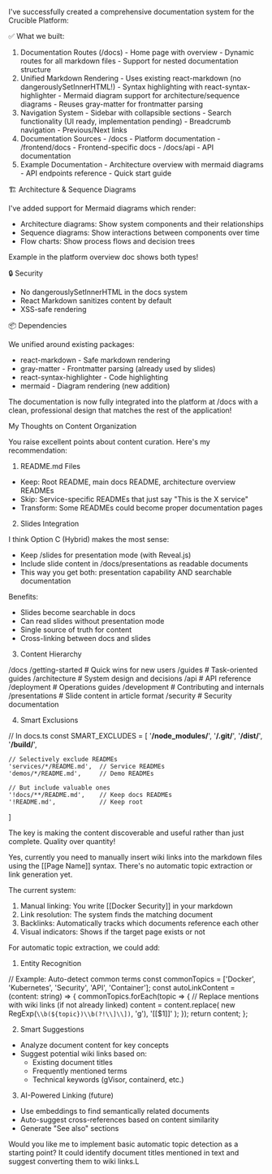 I've successfully created a comprehensive
  documentation system for the Crucible Platform:

  ✅ What we built:

  1. Documentation Routes (/docs)
    - Home page with overview
    - Dynamic routes for all markdown files
    - Support for nested documentation structure
  2. Unified Markdown Rendering
    - Uses existing react-markdown (no
  dangerouslySetInnerHTML!)
    - Syntax highlighting with
  react-syntax-highlighter
    - Mermaid diagram support for
  architecture/sequence diagrams
    - Reuses gray-matter for frontmatter parsing
  3. Navigation System
    - Sidebar with collapsible sections
    - Search functionality (UI ready, implementation
  pending)
    - Breadcrumb navigation
    - Previous/Next links
  4. Documentation Sources
    - /docs - Platform documentation
    - /frontend/docs - Frontend-specific docs
    - /docs/api - API documentation
  5. Example Documentation
    - Architecture overview with mermaid diagrams
    - API endpoints reference
    - Quick start guide

  🏗️ Architecture & Sequence Diagrams

  I've added support for Mermaid diagrams which
  render:
  - Architecture diagrams: Show system components and
  their relationships
  - Sequence diagrams: Show interactions between
  components over time
  - Flow charts: Show process flows and decision trees

  Example in the platform overview doc shows both
  types!

  🔒 Security

  - No dangerouslySetInnerHTML in the docs system
  - React Markdown sanitizes content by default
  - XSS-safe rendering

  📦 Dependencies

  We unified around existing packages:
  - react-markdown - Safe markdown rendering
  - gray-matter - Frontmatter parsing (already used by
   slides)
  - react-syntax-highlighter - Code highlighting
  - mermaid - Diagram rendering (new addition)

  The documentation is now fully integrated into the
  platform at /docs with a clean, professional design
  that matches the rest of the application!

  My Thoughts on Content Organization

  You raise excellent points about content curation.
  Here's my recommendation:

  1. README.md Files

  - Keep: Root README, main docs README, architecture
  overview READMEs
  - Skip: Service-specific READMEs that just say "This
   is the X service"
  - Transform: Some READMEs could become proper
  documentation pages

  2. Slides Integration

  I think Option C (Hybrid) makes the most sense:
  - Keep /slides for presentation mode (with
  Reveal.js)
  - Include slide content in /docs/presentations as
  readable documents
  - This way you get both: presentation capability AND
   searchable documentation

  Benefits:
  - Slides become searchable in docs
  - Can read slides without presentation mode
  - Single source of truth for content
  - Cross-linking between docs and slides

  3. Content Hierarchy

  /docs
    /getting-started     # Quick wins for new users
    /guides             # Task-oriented guides
    /architecture       # System design and decisions
    /api               # API reference
    /deployment        # Operations guides
    /development       # Contributing and internals
    /presentations     # Slide content in article
  format
    /security          # Security documentation

  4. Smart Exclusions

  // In docs.ts
  const SMART_EXCLUDES = [
    '**/node_modules/**',
    '**/.git/**',
    '**/dist/**',
    '**/build/**',

    // Selectively exclude READMEs
    'services/*/README.md',  // Service READMEs
    'demos/*/README.md',     // Demo READMEs

    // But include valuable ones
    '!docs/**/README.md',    // Keep docs READMEs
    '!README.md',            // Keep root
  ]

  The key is making the content discoverable and
  useful rather than just complete. Quality over
  quantity!

  Yes, currently you need to manually insert wiki
   links into the markdown files using the [[Page
   Name]] syntax. There's no automatic topic
  extraction or link generation yet.

  The current system:
  1. Manual linking: You write [[Docker 
  Security]] in your markdown
  2. Link resolution: The system finds the
  matching document
  3. Backlinks: Automatically tracks which
  documents reference each other
  4. Visual indicators: Shows if the target page
  exists or not

  For automatic topic extraction, we could add:

  1. Entity Recognition

  // Example: Auto-detect common terms
  const commonTopics = ['Docker', 'Kubernetes',
  'Security', 'API', 'Container'];
  const autoLinkContent = (content: string) => {
    commonTopics.forEach(topic => {
      // Replace mentions with wiki links (if not
   already linked)
      content = content.replace(
        new RegExp(`\\b(${topic})\\b(?!\\]\\])`,
  'g'),
        '[[$1]]'
      );
    });
    return content;
  };

  2. Smart Suggestions

  - Analyze document content for key concepts
  - Suggest potential wiki links based on:
    - Existing document titles
    - Frequently mentioned terms
    - Technical keywords (gVisor, containerd,
  etc.)

  3. AI-Powered Linking (future)

  - Use embeddings to find semantically related
  documents
  - Auto-suggest cross-references based on
  content similarity
  - Generate "See also" sections

  Would you like me to implement basic automatic
  topic detection as a starting point? It could
  identify document titles mentioned in text and
  suggest converting them to wiki links.L